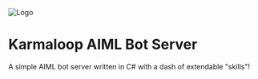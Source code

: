 ![Logo](https://www.karmaloop.ai/wp-content/uploads/2018/01/cropped-LogoTransparent.png)
# Karmaloop AIML Bot Server

A simple AIML bot server written in C# with a dash of extendable "skills"!

